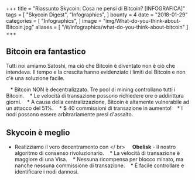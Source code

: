 +++
title = "Riassunto Skycoin: Cosa ne pensi di Bitcoin? [INFOGRAFICA]"
tags = [
    "Skycoin Digest",
    "Infographics",
]
bounty = 4
date = "2018-01-29"
categories = [
    "Infographics",
]
image = "img/What-do-you-think-about-Bitcoin.jpg"
aliases = [
	"/it/infographics/what-do-you-think-about-bitcoin"
]
+++

## Bitcoin era fantastico

Tutti noi amiamo Satoshi, ma ciò che Bitcoin è diventato non è ciò che intendeva. Il tempo e la crescita hanno evidenziato i limiti del Bitcoin e non c'è una soluzione facile.

   * Bitcoin NON è decentralizzato. Tre pool di mining controllano tutti i Bitcoin.
   * Le velocità di transazione possono richiedere ore o addirittura giorni.
   * A causa della centralizzazione, Bitcoin è altamente vulnerabile ad un attacco del 51%.
   * $ 40 commissioni di transazione in aumento!
   * I nodi possono essere arbitrariamente presi d'assalto.

## Skycoin è meglio

* Realizziamo il vero decentramento con </ br>
    __Obelisk__ - il nostro algoritmo di consenso rivoluzionario.
   * La velocità di transazione è maggiore di una Visa.
   * Nessuna ricompensa per blocco minato, ma nanche nessuna commissione di transazione.
   * È facile controllare e identificare i nodi dannosi.
